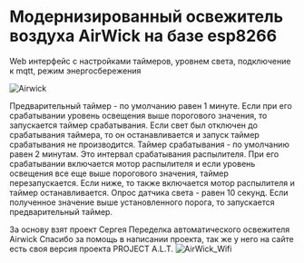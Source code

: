 # Модернизированный освежитель воздуха AirWick на базе esp8266
Web интерфейс с настройками таймеров, уровнем света, подключение к mqtt, режим энергосбережения

![Airwick](https://github.com/MishanyaTS/AirWick_WiFi/assets/102694006/47a2aea1-6ddb-42ce-9281-172d1fcc2cca)

Предварительный таймер - по умолчанию равен 1 минуте. Если при его срабатывании уровень освещения выше порогового значения, то запускается таймер срабатывания. Если свет был отключен до срабатывания таймера, то он останавливается и запуск таймер срабатывания не производится.
Таймер срабатывания - по умолчанию равен 2 минутам. Это интервал срабатывания распылителя. При его срабатывании включается мотор распылителя и если уровень освещения все еще выше порогового значения, таймер перезапускается. Если ниже, то также включается мотор распылителя и таймер останавливается.
Опрос датчика света - равен 10 секунд. Если полученное значение выше установленного порога, то запускается предварительный таймер.

За основу взят проект Сергея Переделка автоматического освежителя Airwick
Спасибо за помощь в написании проекта, так же у него на сайте есть своя версия проекта PROJECT A.L.T.
![AirWick_Wifi](https://github.com/MishanyaTS/AirWick_WiFi/assets/102694006/fc5c2b5b-e1ff-46cd-a2d9-201c71861b68)
